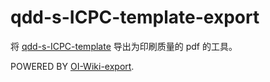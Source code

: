 # qdd-s-ICPC-template-export

将 [qdd-s-ICPC-template](https://github.com/qdd-moe/qdd-s-ICPC-template) 导出为印刷质量的 pdf 的工具。

POWERED BY [OI-Wiki-export](https://github.com/OI-wiki/OI-Wiki-export).